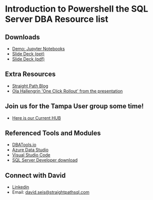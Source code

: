 # Introduction to Powershell the SQL Server DBA Resource list

## Downloads
- [Demo: Jupyter Notebooks](https://github.com/David-Seis/Presentations/tree/main/Intro%20to%20PowerShell%20Automation%20for%20the%20SQL%20Server%20DBA%20(100)/10-19-2024%20-%20SQLSATORL%20-%20Intro%20to%20PS%20Automation%20for%20the%20SQL%20Server%20DBA/Notebooks)
- [Slide Deck (ppt)](https://example.com/intermediate-automation)
- [Slide Deck (pdf)](https://example.com/advanced-automation)

## Extra Resources
- [Straight Path Blog](https://example.com/automate-this)
- [Ola Hallengrin 'One Click Rollout' from the presentation](https://example.com/future-of-work)

## Join us for the Tampa User group some time!
- [Here is our Current HUB](aka.ms/tfab)

## Referenced Tools and Modules
- [DBATools.io](dbatools.io)
- [Azure Data Studio](https://learn.microsoft.com/en-us/azure-data-studio/download-azure-data-studio?tabs=win-install%2Cwin-user-install%2Credhat-install%2Cwindows-uninstall%2Credhat-uninstall)
- [Visual Studio Code](https://code.visualstudio.com/)
- [SQL Server Developer download](https://go.microsoft.com/fwlink/p/?linkid=2215158&clcid=0x409&culture=en-us&country=us)

## Connect with David
- [Linkedin](https://www.linkedin.com/in/davidseis/)
- Email: david.seis@straightpathsql.com
